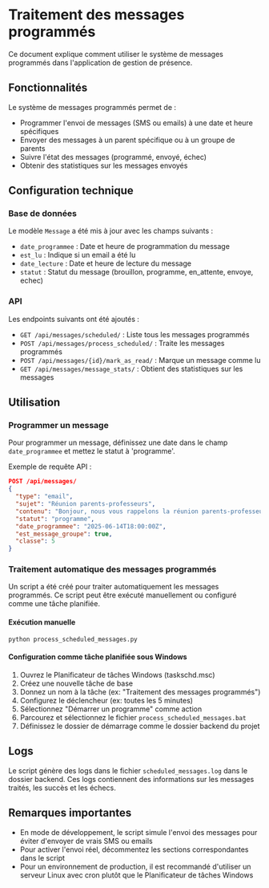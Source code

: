 # Traitement des messages programmés

Ce document explique comment utiliser le système de messages programmés dans l'application de gestion de présence.

## Fonctionnalités

Le système de messages programmés permet de :
- Programmer l'envoi de messages (SMS ou emails) à une date et heure spécifiques
- Envoyer des messages à un parent spécifique ou à un groupe de parents
- Suivre l'état des messages (programmé, envoyé, échec)
- Obtenir des statistiques sur les messages envoyés

## Configuration technique

### Base de données

Le modèle `Message` a été mis à jour avec les champs suivants :
- `date_programmee` : Date et heure de programmation du message
- `est_lu` : Indique si un email a été lu
- `date_lecture` : Date et heure de lecture du message
- `statut` : Statut du message (brouillon, programme, en_attente, envoye, echec)

### API

Les endpoints suivants ont été ajoutés :
- `GET /api/messages/scheduled/` : Liste tous les messages programmés
- `POST /api/messages/process_scheduled/` : Traite les messages programmés
- `POST /api/messages/{id}/mark_as_read/` : Marque un message comme lu
- `GET /api/messages/message_stats/` : Obtient des statistiques sur les messages

## Utilisation

### Programmer un message

Pour programmer un message, définissez une date dans le champ `date_programmee` et mettez le statut à 'programme'.

Exemple de requête API :
```json
POST /api/messages/
{
  "type": "email",
  "sujet": "Réunion parents-professeurs",
  "contenu": "Bonjour, nous vous rappelons la réunion parents-professeurs du 15 juin.",
  "statut": "programme",
  "date_programmee": "2025-06-14T18:00:00Z",
  "est_message_groupe": true,
  "classe": 5
}
```

### Traitement automatique des messages programmés

Un script a été créé pour traiter automatiquement les messages programmés. Ce script peut être exécuté manuellement ou configuré comme une tâche planifiée.

#### Exécution manuelle

```
python process_scheduled_messages.py
```

#### Configuration comme tâche planifiée sous Windows

1. Ouvrez le Planificateur de tâches Windows (taskschd.msc)
2. Créez une nouvelle tâche de base
3. Donnez un nom à la tâche (ex: "Traitement des messages programmés")
4. Configurez le déclencheur (ex: toutes les 5 minutes)
5. Sélectionnez "Démarrer un programme" comme action
6. Parcourez et sélectionnez le fichier `process_scheduled_messages.bat`
7. Définissez le dossier de démarrage comme le dossier backend du projet

## Logs

Le script génère des logs dans le fichier `scheduled_messages.log` dans le dossier backend. Ces logs contiennent des informations sur les messages traités, les succès et les échecs.

## Remarques importantes

- En mode de développement, le script simule l'envoi des messages pour éviter d'envoyer de vrais SMS ou emails
- Pour activer l'envoi réel, décommentez les sections correspondantes dans le script
- Pour un environnement de production, il est recommandé d'utiliser un serveur Linux avec cron plutôt que le Planificateur de tâches Windows

